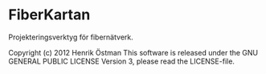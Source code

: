 FiberKartan
===========

Projekteringsverktyg för fibernätverk.

Copyright (c) 2012 Henrik Östman
This software is released under the GNU GENERAL PUBLIC LICENSE Version 3, please read the LICENSE-file.
